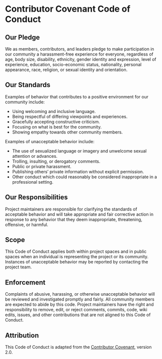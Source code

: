 # Contributor Covenant Code of Conduct

## Our Pledge

We as members, contributors, and leaders pledge to make participation in our community a harassment-free experience for everyone, regardless of age, body size, disability, ethnicity, gender identity and expression, level of experience, education, socio-economic status, nationality, personal appearance, race, religion, or sexual identity and orientation.

## Our Standards

Examples of behavior that contributes to a positive environment for our community include:
- Using welcoming and inclusive language.
- Being respectful of differing viewpoints and experiences.
- Gracefully accepting constructive criticism.
- Focusing on what is best for the community.
- Showing empathy towards other community members.

Examples of unacceptable behavior include:
- The use of sexualized language or imagery and unwelcome sexual attention or advances.
- Trolling, insulting, or derogatory comments.
- Public or private harassment.
- Publishing others’ private information without explicit permission.
- Other conduct which could reasonably be considered inappropriate in a professional setting.

## Our Responsibilities

Project maintainers are responsible for clarifying the standards of acceptable behavior and will take appropriate and fair corrective action in response to any behavior that they deem inappropriate, threatening, offensive, or harmful.

## Scope

This Code of Conduct applies both within project spaces and in public spaces when an individual is representing the project or its community. Instances of unacceptable behavior may be reported by contacting the project team.

## Enforcement

Complaints of abusive, harassing, or otherwise unacceptable behavior will be reviewed and investigated promptly and fairly. All community members are expected to abide by this code. Project maintainers have the right and responsibility to remove, edit, or reject comments, commits, code, wiki edits, issues, and other contributions that are not aligned to this Code of Conduct.

## Attribution

This Code of Conduct is adapted from the [Contributor Covenant](https://www.contributor-covenant.org), version 2.0.
